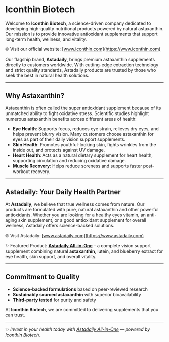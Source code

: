 # Iconthin Biotech  

Welcome to **Iconthin Biotech**, a science-driven company dedicated to developing high-quality nutritional products powered by natural astaxanthin. Our mission is to provide innovative antioxidant supplements that support long-term health, wellness, and vitality.  

🌐 Visit our official website: [www.iconthin.com](https://www.iconthin.com)  

Our flagship brand, **Astadaily**, brings premium astaxanthin supplements directly to customers worldwide. With cutting-edge extraction technology and strict quality standards, Astadaily products are trusted by those who seek the best in natural health solutions.  

---

## Why Astaxanthin?  

Astaxanthin is often called the super antioxidant supplement because of its unmatched ability to fight oxidative stress. Scientific studies highlight numerous astaxanthin benefits across different areas of health:  

- **Eye Health**: Supports focus, reduces eye strain, relieves dry eyes, and helps prevent blurry vision. Many customers choose astaxanthin for eyes as part of their daily vision support supplements.  
- **Skin Health**: Promotes youthful-looking skin, fights wrinkles from the inside out, and protects against UV damage.  
- **Heart Health**: Acts as a natural dietary supplement for heart health, supporting circulation and reducing oxidative damage.  
- **Muscle Recovery**: Helps reduce soreness and supports faster post-workout recovery.  

---

## Astadaily: Your Daily Health Partner  

At **Astadaily**, we believe that true wellness comes from nature. Our products are formulated with pure, natural astaxanthin and other powerful antioxidants. Whether you are looking for a healthy eyes vitamin, an anti-aging skin supplement, or a good antioxidant supplement for overall wellness, Astadaily offers science-backed solutions.  

🌐 Visit Astadaily: [www.astadaily.com](https://www.astadaily.com)  

✨ Featured Product: [**Astadaily All-in-One**](https://astadaily.com/products/all-in-one) – a complete vision support supplement combining natural **astaxanthin**, lutein, and blueberry extract for eye health, skin support, and overall vitality.  

---

## Commitment to Quality  

- **Science-backed formulations** based on peer-reviewed research  
- **Sustainably sourced astaxanthin** with superior bioavailability  
- **Third-party tested** for purity and safety  

At **Iconthin Biotech**, we are committed to delivering supplements that you can trust.  

---

✨ *Invest in your health today with [Astadaily All-in-One](https://astadaily.com/products/all-in-one) — powered by Iconthin Biotech.*  
